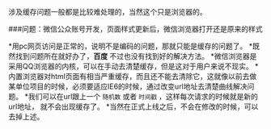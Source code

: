 ﻿---
layout: post
comments: false
categories: diary
---

涉及缓存问题一般都是比较难处理的，当然这个只是浏览器的。

###问题：微信公众账号开发，页面样式更新后，微信浏览器打开还是原来的样式

*用pc网页访问是正常的，说明不是编码的问题，那就只能是缓存的问题了。
*既然找到问题所在就好办了，**百度** 不过也没有找到好的解决方法。
*微信浏览器是采用QQ浏览器的内核，可以在手动去清楚缓存，但是这对于用户来说不现实。
*内置浏览器对html页面有相当严重缓存，而且还不能去清除它，这就像以前去做某单位项目的时候，必须要适应IE6的时候，通过改变url地址去清楚曲线解决问题。
*我们可以在url跟上一个 `随机数` 或者 `时间戳` ，这样每次请求的时候就是新的url地址， 就不会出现缓存了。 
*当然在正式上线之后，不会在修改的时候，可以去掉上述。




